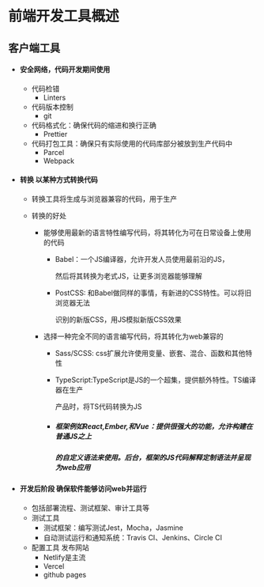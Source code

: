 # 前端开发工具概述

## 客户端工具

+ #### **安全网络**，代码开发期间使用

  + 代码检错
    + Linters
  + 代码版本控制
    + git
  + 代码格式化：确保代码的缩进和换行正确
    + Prettier
  + 代码打包工具：确保只有实际使用的代码库部分被放到生产代码中
    + Parcel
    + Webpack

+ #### **转换** 以某种方式转换代码

  + 转换工具将生成与浏览器兼容的代码，用于生产

  + 转换的好处

    + 能够使用最新的语言特性编写代码，将其转化为可在日常设备上使用的代码

      + Babel：一个JS编译器，允许开发人员使用最前沿的JS，

        然后将其转换为老式JS，让更多浏览器能够理解

      + PostCSS: 和Babel做同样的事情，有新进的CSS特性。可以将旧浏览器无法

        识别的新版CSS，用JS模拟新版CSS效果

    + 选择一种完全不同的语言编写代码，将其转化为web兼容的

      + Sass/SCSS: css扩展允许使用变量、嵌套、混合、函数和其他特性

      + TypeScript:TypeScript是JS的一个超集，提供额外特性。TS编译器在生产

        产品时，将TS代码转换为JS

      + ##### 框架例如React,Ember,和Vue：提供很强大的功能，允许构建在普通JS之上

        ##### 的自定义语法来使用。后台，框架的JS代码解释定制语法并呈现为web应用

+ #### 开发后阶段 确保软件能够访问web并运行

  + 包括部署流程、测试框架、审计工具等
  + 测试工具
    + 测试框架：编写测试Jest，Mocha，Jasmine
    + 自动测试运行和通知系统：Travis CI、Jenkins、Circle CI
  + 配置工具 发布网站
    + Netlify是主流
    + Vercel
    + github pages